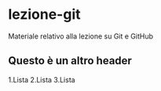 # lezione-git
Materiale relativo alla lezione su Git e GitHub

## Questo è un altro header

  1.Lista
  2.Lista
  3.Lista

